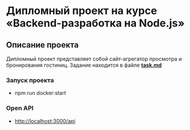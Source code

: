 # Дипломный проект на курсе «Backend-разработка на Node.js»

## Описание проекта

Дипломный проект представляет собой сайт-агрегатор просмотра и бронирования гостиниц.
Задание находится в файле **[task.md](./task.md)**

### Запуск проекта

- npm run docker:start

### Open API

- [http://localhost:3000/api](http://localhost:3000/api)
